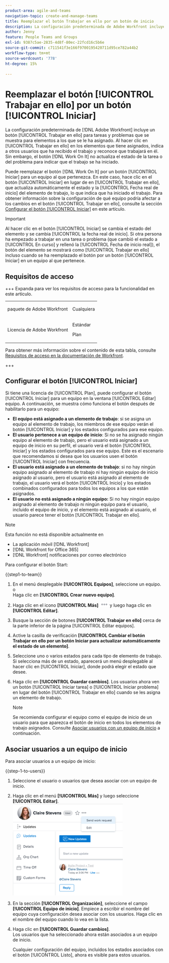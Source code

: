 ```yaml
---
product-area: agile-and-teams
navigation-topic: create-and-manage-teams
title: Reemplazar el botón Trabajar en ello por un botón de inicio
description: La configuración predeterminada de Adobe Workfront incluye un botón Trabajar en ello para tareas y problemas que se muestra para elementos a los que se le ha asignado.
author: Jenny
feature: People Teams and Groups
exl-id: 9387c5ae-2835-4d8f-80ec-22fcd16c5b6e
source-git-commit: c711541f3e166f9700195420711d95ce782a44b2
workflow-type: tm+mt
source-wordcount: '778'
ht-degree: 15%

---
```


# Reemplazar el botón [!UICONTROL Trabajar en ello] por un botón [!UICONTROL Iniciar]

La configuración predeterminada de [!DNL Adobe Workfront] incluye un botón [!UICONTROL Trabajar en ello] para tareas y problemas que se muestra para elementos a los que se le ha asignado. Al hacer clic en [!UICONTROL Trabajar en ello] en los elementos que tiene asignados, indica a otros usuarios que ha recibido el trabajo y reconoce que trabajará en él. Sin embargo, el botón [!DNL Work On It] no actualiza el estado de la tarea o del problema para indicar que el trabajo se ha iniciado.

Puede reemplazar el botón [!DNL Work On It] por un botón [!UICONTROL Iniciar] para un equipo al que pertenezca. En este caso, hace clic en el botón [!UICONTROL Iniciar] en lugar de en [!UICONTROL Trabajar en ello], que actualiza automáticamente el estado y la [!UICONTROL Fecha real de inicio] del elemento de trabajo, lo que indica que ha iniciado el trabajo. Para obtener información sobre la configuración de qué equipo podría afectar a los cambios en el botón [!UICONTROL Trabajar en ello], consulte la sección [Configurar el botón [!UICONTROL Iniciar]](#configure-the-uicontrol-start-button) en este artículo.

>[!IMPORTANT]
>
>Al hacer clic en el botón [!UICONTROL Iniciar] se cambia el estado del elemento y se cambia [!UICONTROL la fecha real de inicio]. Si otra persona ha empezado a trabajar en una tarea o problema (que cambió el estado a [!UICONTROL En curso] y rellenó la [!UICONTROL Fecha de inicio real]), el botón del elemento se mostrará como [!UICONTROL Trabajar en ello] incluso cuando se ha reemplazado el botón por un botón [!UICONTROL Iniciar] en un equipo al que pertenece.

## Requisitos de acceso

+++ Expanda para ver los requisitos de acceso para la funcionalidad en este artículo.

<table style="table-layout:auto"> 
 <col> 
 <col> 
 <tbody> 
  <tr data-mc-conditions=""> 
   <td role="rowheader"> <p>paquete de Adobe Workfront</p> </td> 
   <td>Cualquiera</td> 
  </tr> 
  <tr> 
   <td role="rowheader">Licencia de Adobe Workfront</td> 
   <td>
   <p>Estándar</p>
   <p>Plan</p></td>
  </tr> 
 </tbody> 
</table>

Para obtener más información sobre el contenido de esta tabla, consulte [Requisitos de acceso en la documentación de Workfront](/help/quicksilver/administration-and-setup/add-users/access-levels-and-object-permissions/access-level-requirements-in-documentation.md).

+++

## Configurar el botón [!UICONTROL Iniciar]

Si tiene una licencia de [!UICONTROL Plan], puede configurar el botón [!UICONTROL Iniciar] para un equipo en la ventana [!UICONTROL Editar] equipo. A continuación, se muestra cómo funciona el botón después de habilitarlo para un equipo:

* **El equipo está asignado a un elemento de trabajo**: si se asigna un equipo al elemento de trabajo, los miembros de ese equipo verán el botón [!UICONTROL Iniciar] y los estados configurados para ese equipo.
* **El usuario pertenece a un equipo de inicio**: Si no se ha asignado ningún equipo al elemento de trabajo, pero el usuario está asignado a un equipo de inicio en su perfil, el usuario verá el botón [!UICONTROL Iniciar] y los estados configurados para ese equipo. Este es el escenario que recomendamos si desea que los usuarios usen el botón [!UICONTROL Iniciar] con frecuencia.
* **El usuario está asignado a un elemento de trabajo**: si no hay ningún equipo asignado al elemento de trabajo ni hay ningún equipo de inicio asignado al usuario, pero el usuario está asignado al elemento de trabajo, el usuario verá el botón [!UICONTROL Inicio] y los estados combinados configurados para todos los equipos a los que están asignados.
* **El usuario no está asignado a ningún equipo:** Si no hay ningún equipo asignado al elemento de trabajo ni ningún equipo para el usuario, incluido el equipo de inicio, y el elemento está asignado al usuario, el usuario parece tener el botón [!UICONTROL Trabajar en ello].

>[!NOTE]
>
>Esta función no está disponible actualmente en
>
>* La aplicación móvil [!DNL Workfront]
>* [!DNL Workfront for Office 365]
>* [!DNL Workfront] notificaciones por correo electrónico
>

Para configurar el botón Start:

{{step1-to-team}}

1. En el menú desplegable **[!UICONTROL Equipos]**, seleccione un equipo.\
   o\
   Haga clic en **[!UICONTROL Crear nuevo equipo]**.

1. Haga clic en el icono **[!UICONTROL Más]** ![](assets/more-icon.png) y luego haga clic en **[!UICONTROL Editar]**.

1. Busque la sección de botones **[!UICONTROL Trabajar en ello]** cerca de la parte inferior de la página [!UICONTROL Editar equipos].
1. Active la casilla de verificación **[!UICONTROL Cambiar el botón Trabajar en ello por un botón Iniciar para actualizar automáticamente el estado de un elemento]**.
1. Seleccione uno o varios estados para cada tipo de elemento de trabajo. Si selecciona más de un estado, aparecerá un menú desplegable al hacer clic en [!UICONTROL Iniciar], donde podrá elegir el estado que desee.
1. Haga clic en **[!UICONTROL Guardar cambios]**. Los usuarios ahora ven un botón [!UICONTROL Iniciar tarea] o [!UICONTROL Iniciar problema] en lugar del botón [!UICONTROL Trabajar en ello] cuando se les asigna un elemento de trabajo.

   >[!NOTE]
   >
   >Se recomienda configurar el equipo como el equipo de inicio de un usuario para que aparezca el botón de inicio en todos los elementos de trabajo asignados. Consulte [Asociar usuarios con un equipo de inicio](#associate-users-with-a-home-team) a continuación.

## Asociar usuarios a un equipo de inicio

Para asociar usuarios a un equipo de inicio:

{{step-1-to-users}}

1. Seleccione el usuario o usuarios que desea asociar con un equipo de inicio.
1. Haga clic en el menú **[!UICONTROL Más]** y luego seleccione **[!UICONTROL Editar]**.\
   ![](assets/user-settings-nwe-350x291.png)

1. En la sección **[!UICONTROL Organización]**, seleccione el campo **[!UICONTROL Equipo de inicio]**. Empiece a escribir el nombre del equipo cuya configuración desea asociar con los usuarios. Haga clic en el nombre del equipo cuando lo vea en la lista.

1. Haga clic en **[!UICONTROL Guardar cambios]**.\
   Los usuarios que ha seleccionado ahora están asociados a un equipo de inicio.

   Cualquier configuración del equipo, incluidos los estados asociados con el botón [!UICONTROL Listo], ahora es visible para estos usuarios.

